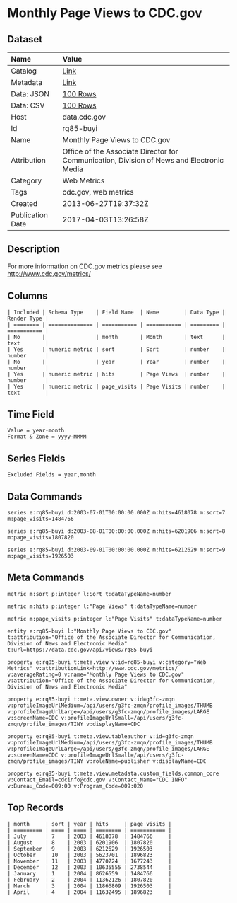 # Monthly Page Views to CDC.gov

## Dataset

| Name | Value |
| :--- | :---- |
| Catalog | [Link](https://catalog.data.gov/dataset/monthly-page-views-to-cdc-gov-d1710) |
| Metadata | [Link](https://data.cdc.gov/api/views/rq85-buyi) |
| Data: JSON | [100 Rows](https://data.cdc.gov/api/views/rq85-buyi/rows.json?max_rows=100) |
| Data: CSV | [100 Rows](https://data.cdc.gov/api/views/rq85-buyi/rows.csv?max_rows=100) |
| Host | data.cdc.gov |
| Id | rq85-buyi |
| Name | Monthly Page Views to CDC.gov |
| Attribution | Office of the Associate Director for Communication, Division of News and Electronic Media |
| Category | Web Metrics |
| Tags | cdc.gov, web metrics |
| Created | 2013-06-27T19:37:32Z |
| Publication Date | 2017-04-03T13:26:58Z |

## Description

For more information on CDC.gov metrics please see http://www.cdc.gov/metrics/

## Columns

```ls
| Included | Schema Type    | Field Name  | Name        | Data Type | Render Type |
| ======== | ============== | =========== | =========== | ========= | =========== |
| No       |                | month       | Month       | text      | text        |
| Yes      | numeric metric | sort        | Sort        | number    | number      |
| No       |                | year        | Year        | number    | number      |
| Yes      | numeric metric | hits        | Page Views  | number    | number      |
| Yes      | numeric metric | page_visits | Page Visits | number    | text        |
```

## Time Field

```ls
Value = year-month
Format & Zone = yyyy-MMMM
```

## Series Fields

```ls
Excluded Fields = year,month
```

## Data Commands

```ls
series e:rq85-buyi d:2003-07-01T00:00:00.000Z m:hits=4618078 m:sort=7 m:page_visits=1484766

series e:rq85-buyi d:2003-08-01T00:00:00.000Z m:hits=6201906 m:sort=8 m:page_visits=1807820

series e:rq85-buyi d:2003-09-01T00:00:00.000Z m:hits=6212629 m:sort=9 m:page_visits=1926503
```

## Meta Commands

```ls
metric m:sort p:integer l:Sort t:dataTypeName=number

metric m:hits p:integer l:"Page Views" t:dataTypeName=number

metric m:page_visits p:integer l:"Page Visits" t:dataTypeName=number

entity e:rq85-buyi l:"Monthly Page Views to CDC.gov" t:attribution="Office of the Associate Director for Communication, Division of News and Electronic Media" t:url=https://data.cdc.gov/api/views/rq85-buyi

property e:rq85-buyi t:meta.view v:id=rq85-buyi v:category="Web Metrics" v:attributionLink=http://www.cdc.gov/metrics/ v:averageRating=0 v:name="Monthly Page Views to CDC.gov" v:attribution="Office of the Associate Director for Communication, Division of News and Electronic Media"

property e:rq85-buyi t:meta.view.owner v:id=g3fc-zmqn v:profileImageUrlMedium=/api/users/g3fc-zmqn/profile_images/THUMB v:profileImageUrlLarge=/api/users/g3fc-zmqn/profile_images/LARGE v:screenName=CDC v:profileImageUrlSmall=/api/users/g3fc-zmqn/profile_images/TINY v:displayName=CDC

property e:rq85-buyi t:meta.view.tableauthor v:id=g3fc-zmqn v:profileImageUrlMedium=/api/users/g3fc-zmqn/profile_images/THUMB v:profileImageUrlLarge=/api/users/g3fc-zmqn/profile_images/LARGE v:screenName=CDC v:profileImageUrlSmall=/api/users/g3fc-zmqn/profile_images/TINY v:roleName=publisher v:displayName=CDC

property e:rq85-buyi t:meta.view.metadata.custom_fields.common_core v:Contact_Email=cdcinfo@cdc.gov v:Contact_Name="CDC INFO" v:Bureau_Code=009:00 v:Program_Code=009:020
```

## Top Records

```ls
| month     | sort | year | hits     | page_visits | 
| ========= | ==== | ==== | ======== | =========== | 
| July      | 7    | 2003 | 4618078  | 1484766     | 
| August    | 8    | 2003 | 6201906  | 1807820     | 
| September | 9    | 2003 | 6212629  | 1926503     | 
| October   | 10   | 2003 | 5623701  | 1896823     | 
| November  | 11   | 2003 | 4770724  | 1677243     | 
| December  | 12   | 2003 | 10635555 | 2738544     | 
| January   | 1    | 2004 | 8626559  | 1484766     | 
| February  | 2    | 2004 | 11362126 | 1807820     | 
| March     | 3    | 2004 | 11866809 | 1926503     | 
| April     | 4    | 2004 | 11632495 | 1896823     | 
```